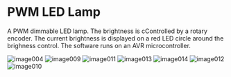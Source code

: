 # PWM LED Lamp

A PWM dimmable LED lamp. The brightness is cControlled by a rotary encoder.
The current brightness is displayed on a red LED circle around the brighness control.
The software runs on an AVR microcontroller.

![image004](https://user-images.githubusercontent.com/11595624/147975641-b230d7cc-daaa-404a-8561-9e0e46d5a1c7.jpg)
![image009](https://user-images.githubusercontent.com/11595624/147975663-f154521f-7096-4b0c-930a-f087c8c5e0b4.jpg)
![image011](https://user-images.githubusercontent.com/11595624/147975667-56b2ba48-019c-441f-b70a-15cbfbae78ed.jpg)
![image013](https://user-images.githubusercontent.com/11595624/147975676-568fbe65-2c1d-423c-a614-0fcd4d3df30d.jpg)
![image014](https://user-images.githubusercontent.com/11595624/147975679-d7ee7e47-0d0d-44fb-9a28-9286beaf627f.jpg)
![image012](https://user-images.githubusercontent.com/11595624/147975686-f2794af0-2b04-4d39-bd23-fecde1af1a3e.jpg)
![image010](https://user-images.githubusercontent.com/11595624/147975690-fb575413-e4eb-44fd-be85-f38c229afce3.jpg)
